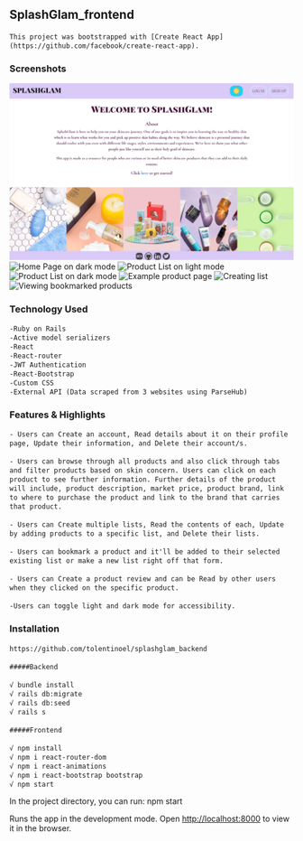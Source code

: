 
## SplashGlam_frontend
    This project was bootstrapped with [Create React App](https://github.com/facebook/create-react-app).


### Screenshots
   ![Home Page on light mode](https://github.com/tolentinoel/splashglam_frontend/blob/main/src/screenshots/LightMode_home.png)
   ![Home Page on dark mode](splashglam_frontend/src/screenshots/DarkMode_home.png)
   ![Product List on light mode](splashglam_frontend/src/screenshots/LightMode_main.png)
   ![Product List on dark mode](splashglam_frontend/src/screenshots/DarkMode_main.png)
   ![Example product page](splashglam_frontend/src/screenshots/productpage.png)
   ![Creating list](splashglam_frontend/src/screenshots/CreateList.png)
   ![Viewing bookmarked products](splashglam_frontend/src/screenshots/ViewLists.png)

### Technology Used
    -Ruby on Rails
    -Active model serializers
    -React
    -React-router
    -JWT Authentication
    -React-Bootstrap
    -Custom CSS
    -External API (Data scraped from 3 websites using ParseHub)

### Features & Highlights
    - Users can Create an account, Read details about it on their profile page, Update their information, and Delete their account/s.

    - Users can browse through all products and also click through tabs and filter products based on skin concern. Users can click on each product to see further information. Further details of the product will include, product description, market price, product brand, link to where to purchase the product and link to the brand that carries that product.

    - Users can Create multiple lists, Read the contents of each, Update by adding products to a specific list, and Delete their lists.

    - Users can bookmark a product and it'll be added to their selected existing list or make a new list right off that form.

    - Users can Create a product review and can be Read by other users when they clicked on the specific product.

    -Users can toggle light and dark mode for accessibility.

### Installation
    https://github.com/tolentinoel/splashglam_backend

    #####Backend

    √ bundle install
    √ rails db:migrate
    √ rails db:seed
    √ rails s

    #####Frontend

    √ npm install
    √ npm i react-router-dom
    √ npm i react-animations
    √ npm i react-bootstrap bootstrap
    √ npm start

In the project directory, you can run:
npm start

Runs the app in the development mode.
Open [http://localhost:8000](http://localhost:8000) to view it in the browser.

